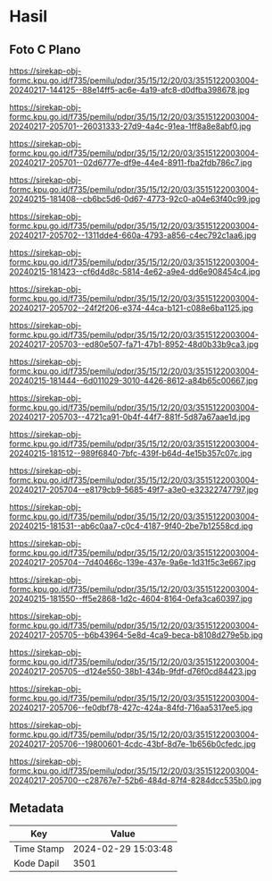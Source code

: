 # Hasil

## Foto C Plano

https://sirekap-obj-formc.kpu.go.id/f735/pemilu/pdpr/35/15/12/20/03/3515122003004-20240217-144125--88e14ff5-ac6e-4a19-afc8-d0dfba398678.jpg

https://sirekap-obj-formc.kpu.go.id/f735/pemilu/pdpr/35/15/12/20/03/3515122003004-20240217-205701--26031333-27d9-4a4c-91ea-1ff8a8e8abf0.jpg

https://sirekap-obj-formc.kpu.go.id/f735/pemilu/pdpr/35/15/12/20/03/3515122003004-20240217-205701--02d6777e-df9e-44e4-8911-fba2fdb786c7.jpg

https://sirekap-obj-formc.kpu.go.id/f735/pemilu/pdpr/35/15/12/20/03/3515122003004-20240215-181408--cb6bc5d6-0d67-4773-92c0-a04e63f40c99.jpg

https://sirekap-obj-formc.kpu.go.id/f735/pemilu/pdpr/35/15/12/20/03/3515122003004-20240217-205702--1311dde4-660a-4793-a856-c4ec792c1aa6.jpg

https://sirekap-obj-formc.kpu.go.id/f735/pemilu/pdpr/35/15/12/20/03/3515122003004-20240215-181423--cf6d4d8c-5814-4e62-a9e4-dd6e908454c4.jpg

https://sirekap-obj-formc.kpu.go.id/f735/pemilu/pdpr/35/15/12/20/03/3515122003004-20240217-205702--24f2f206-e374-44ca-b121-c088e6ba1125.jpg

https://sirekap-obj-formc.kpu.go.id/f735/pemilu/pdpr/35/15/12/20/03/3515122003004-20240217-205703--ed80e507-fa71-47b1-8952-48d0b33b9ca3.jpg

https://sirekap-obj-formc.kpu.go.id/f735/pemilu/pdpr/35/15/12/20/03/3515122003004-20240215-181444--6d011029-3010-4426-8612-a84b65c00667.jpg

https://sirekap-obj-formc.kpu.go.id/f735/pemilu/pdpr/35/15/12/20/03/3515122003004-20240217-205703--4721ca91-0b4f-44f7-881f-5d87a67aae1d.jpg

https://sirekap-obj-formc.kpu.go.id/f735/pemilu/pdpr/35/15/12/20/03/3515122003004-20240215-181512--989f6840-7bfc-439f-b64d-4e15b357c07c.jpg

https://sirekap-obj-formc.kpu.go.id/f735/pemilu/pdpr/35/15/12/20/03/3515122003004-20240217-205704--e8179cb9-5685-49f7-a3e0-e32322747797.jpg

https://sirekap-obj-formc.kpu.go.id/f735/pemilu/pdpr/35/15/12/20/03/3515122003004-20240215-181531--ab6c0aa7-c0c4-4187-9f40-2be7b12558cd.jpg

https://sirekap-obj-formc.kpu.go.id/f735/pemilu/pdpr/35/15/12/20/03/3515122003004-20240217-205704--7d40466c-139e-437e-9a6e-1d31f5c3e667.jpg

https://sirekap-obj-formc.kpu.go.id/f735/pemilu/pdpr/35/15/12/20/03/3515122003004-20240215-181550--ff5e2868-1d2c-4604-8164-0efa3ca60397.jpg

https://sirekap-obj-formc.kpu.go.id/f735/pemilu/pdpr/35/15/12/20/03/3515122003004-20240217-205705--b6b43964-5e8d-4ca9-beca-b8108d279e5b.jpg

https://sirekap-obj-formc.kpu.go.id/f735/pemilu/pdpr/35/15/12/20/03/3515122003004-20240217-205705--d124e550-38b1-434b-9fdf-d76f0cd84423.jpg

https://sirekap-obj-formc.kpu.go.id/f735/pemilu/pdpr/35/15/12/20/03/3515122003004-20240217-205706--fe0dbf78-427c-424a-84fd-716aa5317ee5.jpg

https://sirekap-obj-formc.kpu.go.id/f735/pemilu/pdpr/35/15/12/20/03/3515122003004-20240217-205706--19800601-4cdc-43bf-8d7e-1b656b0cfedc.jpg

https://sirekap-obj-formc.kpu.go.id/f735/pemilu/pdpr/35/15/12/20/03/3515122003004-20240217-205700--c28767e7-52b6-484d-87f4-8284dcc535b0.jpg


## Metadata

| Key        | Value               |
| ---------- | ------------------- |
| Time Stamp | 2024-02-29 15:03:48 |
| Kode Dapil | 3501                |



